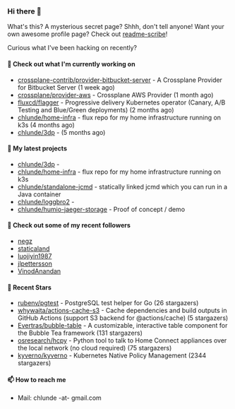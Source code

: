 ### Hi there 👋

What's this? A mysterious secret page? Shhh, don't tell anyone!
Want your own awesome profile page? Check out [readme-scribe](https://github.com/muesli/readme-scribe)!

Curious what I've been hacking on recently?

#### 👷 Check out what I'm currently working on

- [crossplane-contrib/provider-bitbucket-server](https://github.com/crossplane-contrib/provider-bitbucket-server) - A Crossplane Provider for Bitbucket Server (1 week ago)
- [crossplane/provider-aws](https://github.com/crossplane/provider-aws) - Crossplane AWS Provider (1 month ago)
- [fluxcd/flagger](https://github.com/fluxcd/flagger) - Progressive delivery Kubernetes operator (Canary, A/B Testing and Blue/Green deployments) (2 months ago)
- [chlunde/home-infra](https://github.com/chlunde/home-infra) - flux repo for my home infrastructure running on k3s  (4 months ago)
- [chlunde/3dp](https://github.com/chlunde/3dp) -  (5 months ago)

#### 🌱 My latest projects

- [chlunde/3dp](https://github.com/chlunde/3dp) - 
- [chlunde/home-infra](https://github.com/chlunde/home-infra) - flux repo for my home infrastructure running on k3s 
- [chlunde/standalone-jcmd](https://github.com/chlunde/standalone-jcmd) - statically linked jcmd which you can run in a Java container
- [chlunde/loggbro2](https://github.com/chlunde/loggbro2) - 
- [chlunde/humio-jaeger-storage](https://github.com/chlunde/humio-jaeger-storage) - Proof of concept / demo



#### 👯 Check out some of my recent followers

- [negz](https://github.com/negz)
- [staticaland](https://github.com/staticaland)
- [luojiyin1987](https://github.com/luojiyin1987)
- [jlpettersson](https://github.com/jlpettersson)
- [VinodAnandan](https://github.com/VinodAnandan)

#### 🌟 Recent Stars

- [rubenv/pgtest](https://github.com/rubenv/pgtest) - PostgreSQL test helper for Go (26 stargazers)
- [whywaita/actions-cache-s3](https://github.com/whywaita/actions-cache-s3) - Cache dependencies and build outputs in GitHub Actions (support S3 backend for @actions/cache) (5 stargazers)
- [Evertras/bubble-table](https://github.com/Evertras/bubble-table) - A customizable, interactive table component for the Bubble Tea framework (131 stargazers)
- [osresearch/hcpy](https://github.com/osresearch/hcpy) - Python tool to talk to Home Connect appliances over the local network (no cloud required) (75 stargazers)
- [kyverno/kyverno](https://github.com/kyverno/kyverno) - Kubernetes Native Policy Management (2344 stargazers)

#### 📫 How to reach me

- Mail: chlunde -at- gmail.com

